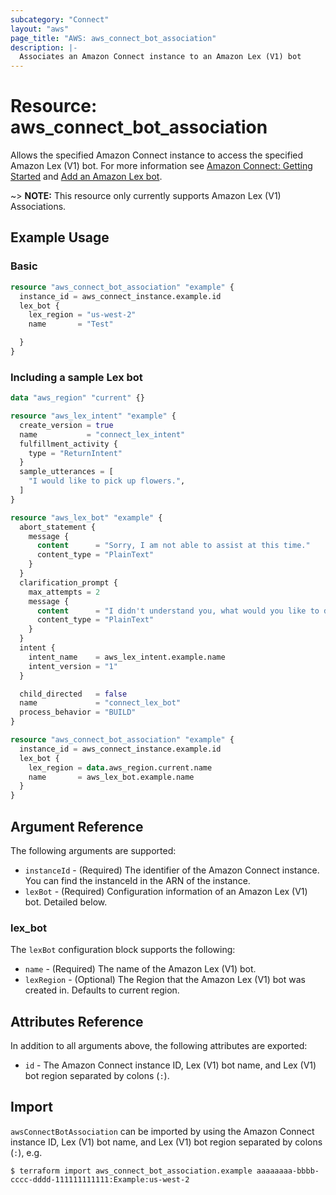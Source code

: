 ```yaml
---
subcategory: "Connect"
layout: "aws"
page_title: "AWS: aws_connect_bot_association"
description: |-
  Associates an Amazon Connect instance to an Amazon Lex (V1) bot
---
```


# Resource: aws_connect_bot_association

Allows the specified Amazon Connect instance to access the specified Amazon Lex (V1) bot. For more information see
[Amazon Connect: Getting Started](https://docs.aws.amazon.com/connect/latest/adminguide/amazon-connect-get-started.html) and [Add an Amazon Lex bot](https://docs.aws.amazon.com/connect/latest/adminguide/amazon-lex.html).

~> **NOTE:** This resource only currently supports Amazon Lex (V1) Associations.

## Example Usage

### Basic

```terraform
resource "aws_connect_bot_association" "example" {
  instance_id = aws_connect_instance.example.id
  lex_bot {
    lex_region = "us-west-2"
    name       = "Test"

  }
}
```

### Including a sample Lex bot

```terraform
data "aws_region" "current" {}

resource "aws_lex_intent" "example" {
  create_version = true
  name           = "connect_lex_intent"
  fulfillment_activity {
    type = "ReturnIntent"
  }
  sample_utterances = [
    "I would like to pick up flowers.",
  ]
}

resource "aws_lex_bot" "example" {
  abort_statement {
    message {
      content      = "Sorry, I am not able to assist at this time."
      content_type = "PlainText"
    }
  }
  clarification_prompt {
    max_attempts = 2
    message {
      content      = "I didn't understand you, what would you like to do?"
      content_type = "PlainText"
    }
  }
  intent {
    intent_name    = aws_lex_intent.example.name
    intent_version = "1"
  }

  child_directed   = false
  name             = "connect_lex_bot"
  process_behavior = "BUILD"
}

resource "aws_connect_bot_association" "example" {
  instance_id = aws_connect_instance.example.id
  lex_bot {
    lex_region = data.aws_region.current.name
    name       = aws_lex_bot.example.name
  }
}
```

## Argument Reference

The following arguments are supported:

* `instanceId` - (Required) The identifier of the Amazon Connect instance. You can find the instanceId in the ARN of the instance.
* `lexBot` - (Required) Configuration information of an Amazon Lex (V1) bot. Detailed below.

### lex_bot

The `lexBot` configuration block supports the following:

* `name` - (Required) The name of the Amazon Lex (V1) bot.
* `lexRegion` - (Optional) The Region that the Amazon Lex (V1) bot was created in. Defaults to current region.

## Attributes Reference

In addition to all arguments above, the following attributes are exported:

* `id` - The Amazon Connect instance ID, Lex (V1) bot name, and Lex (V1) bot region separated by colons (`:`).

## Import

`awsConnectBotAssociation` can be imported by using the Amazon Connect instance ID, Lex (V1) bot name, and Lex (V1) bot region separated by colons (`:`), e.g.

```
$ terraform import aws_connect_bot_association.example aaaaaaaa-bbbb-cccc-dddd-111111111111:Example:us-west-2
```

<!-- cache-key: cdktf-0.17.0-pre.15 input-ebaecddb22dece414ed8d929abb67fce620e3d0bdbe0fa3eac4104d41f34d6ac -->
